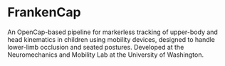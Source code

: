# FrankenCap
An OpenCap-based pipeline for markerless tracking of upper-body and head kinematics in children using mobility devices, designed to handle lower-limb occlusion and seated postures. Developed at the Neuromechanics and Mobility Lab at the University of Washington.
